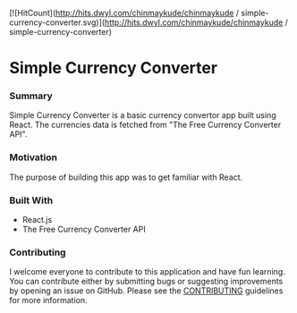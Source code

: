 [![HitCount](http://hits.dwyl.com/chinmaykude/chinmaykude / simple-currency-converter.svg)](http://hits.dwyl.com/chinmaykude/chinmaykude / simple-currency-converter)

# Simple Currency Converter

### Summary

Simple Currency Converter is a basic currency convertor app built using React. The currencies data is fetched from "The Free Currency Converter API".

### Motivation

The purpose of building this app was to get familiar with React.

### Built With

- React.js
- The Free Currency Converter API

### Contributing

I welcome everyone to contribute to this application and have fun learning. You can contribute either by submitting bugs or suggesting improvements by opening an issue on GitHub. Please see the [CONTRIBUTING](CONTRIBUTING.md) guidelines for more information.
